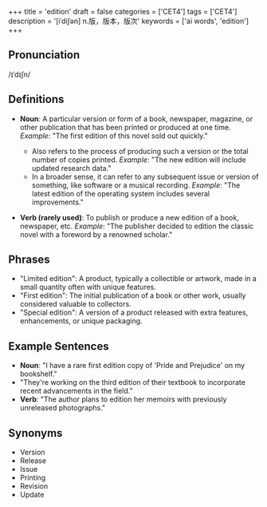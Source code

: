 +++
title = 'edition'
draft = false
categories = ['CET4']
tags = ['CET4']
description = '[iˈdi∫ən] n.版，版本，版次'
keywords = ['ai words', 'edition']
+++

## Pronunciation
/ɪˈdɪʃn/

## Definitions
- **Noun**: A particular version or form of a book, newspaper, magazine, or other publication that has been printed or produced at one time. _Example_: "The first edition of this novel sold out quickly."
  - Also refers to the process of producing such a version or the total number of copies printed. _Example_: "The new edition will include updated research data."
  - In a broader sense, it can refer to any subsequent issue or version of something, like software or a musical recording. _Example_: "The latest edition of the operating system includes several improvements."

- **Verb (rarely used)**: To publish or produce a new edition of a book, newspaper, etc. _Example_: "The publisher decided to edition the classic novel with a foreword by a renowned scholar."

## Phrases
- "Limited edition": A product, typically a collectible or artwork, made in a small quantity often with unique features.
- "First edition": The initial publication of a book or other work, usually considered valuable to collectors.
- "Special edition": A version of a product released with extra features, enhancements, or unique packaging.

## Example Sentences
- **Noun**: "I have a rare first edition copy of 'Pride and Prejudice' on my bookshelf."
- "They're working on the third edition of their textbook to incorporate recent advancements in the field."
- **Verb**: "The author plans to edition her memoirs with previously unreleased photographs."

## Synonyms
- Version
- Release
- Issue
- Printing
- Revision
- Update
